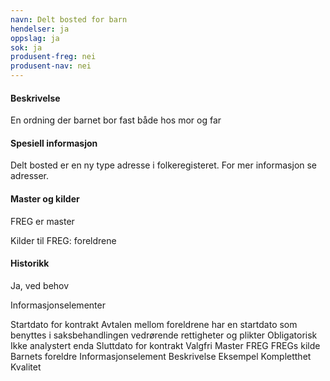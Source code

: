```yaml
---
navn: Delt bosted for barn
hendelser: ja
oppslag: ja
sok: ja
produsent-freg: nei
produsent-nav: nei
---
```


#### Beskrivelse

En ordning der barnet bor fast både hos mor og far

#### Spesiell informasjon

Delt bosted er en ny type adresse i folkeregisteret. For mer informasjon se adresser. 

#### Master og kilder

FREG er master

Kilder til FREG: foreldrene

#### Historikk

Ja, ved behov

Informasjonselementer
<tbody>
  <tr>
    <th scope="row">Startdato for kontrakt</th>
    <td>Avtalen mellom foreldrene har en startdato som benyttes i saksbehandlingen vedrørende rettigheter og plikter</td>
    <td></td>
    <td>Obligatorisk</td>
    <td>Ikke analystert enda</td>
  </tr>
  <tr>
    <th scope=row>Sluttdato for kontrakt</th>
    <td></td>
    <td></td>
    <td>Valgfri</td>
    <td></td>
  </tr>
  <tr>
    <th scope="row">Master</th>
    <td>FREG</td>
    <td></td>
    <td></td>
    <td></td>
  </tr>
  <tr>
    <td>FREGs kilde</td>
    <td>Barnets foreldre</td>
    <td></td>
    <td></td>
    <td></td>
  </tr>
 </tbody>
  Informasjonselement  Beskrivelse  Eksempel  Kompletthet  Kvalitet 
